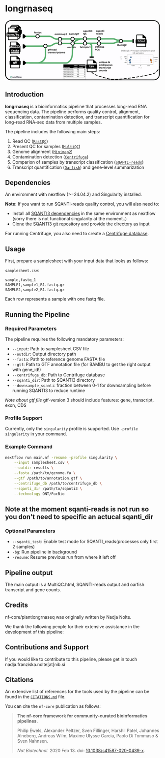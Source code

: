 

# longrnaseq

![Just keep smiling](assets/pipeline.png)

## Introduction

**longrnaseq** is a bioinformatics pipeline that processes long-read RNA sequencing data. The pipeline performs quality control, alignment, classification, contamination detection, and transcript quantification for long-read RNA-seq data from multiple samples.

The pipeline includes the following main steps:

1. Read QC ([`FastQC`](https://www.bioinformatics.babraham.ac.uk/projects/fastqc/))
2. Present QC for samples ([`MultiQC`](http://multiqc.info/))
3. Genome alignment ([`Minimap2`](https://github.com/lh3/minimap2))
4. Contamination detection ([`Centrifuge`](https://ccb.jhu.edu/software/centrifuge/))
5. Comparion of samples by transcript classification ([`SQANTI-reads`](https://github.com/ConesaLab/SQANTI3))
6. Transcript quantification ([`Oarfish`](https://github.com/COMBINE-lab/oarfish)) and gene-level summarization

## Dependencies

An environment with nextflow (>=24.04.2) and Singularity installed.

**Note:** If you want to run SQANTI-reads quality control, you will also need to:
- Install all [SQANTI3 dependencies](https://github.com/ConesaLab/SQANTI3/blob/master/SQANTI3.conda_env.yml) in the same environment as nextflow (sorry there is not functional singularity at the moment..)
- Clone the [SQANTI3 git repository](https://github.com/ConesaLab/SQANTI3) and provide the directory as input

For running Centrifuge, you also need to create a [Centrifuge database](https://ccb.jhu.edu/software/centrifuge/manual.shtml).



## Usage
First, prepare a samplesheet with your input data that looks as follows:

`samplesheet.csv`:

```csv
sample,fastq_1
SAMPLE1,sample1_R1.fastq.gz
SAMPLE2,sample2_R1.fastq.gz
```

Each row represents a sample with one fastq file.

## Running the Pipeline

### Required Parameters

The pipeline requires the following mandatory parameters:
- `--input`: Path to samplesheet CSV file
- `--outdir`: Output directory path
- `--fasta`: Path to reference genome FASTA file
- `--gtf`: Path to GTF annotation file (for BAMBU to get the right output with gene_id!)
- `--centrifuge_db`: Path to Centrifuge database
- `--sqanti_dir`: Path to SQANTI3 directory
- `--downsample_sqanti`: fraction between 0-1 for downsampling before running SQANTI3 to reduce runtime

*Note about gtf file*
gtf-version 3
should include features: gene, transcript, exon, CDS

### Profile Support

Currently, only the `singularity` profile is supported. Use `-profile singularity` in your command.

### Example Command

```bash
nextflow run main.nf -resume -profile singularity \
    --input samplesheet.csv \
    --outdir results \
    --fasta /path/to/genome.fa \
    --gtf /path/to/annotation.gtf \
    --centrifuge_db /path/to/centrifuge_db \
    --sqanti_dir /path/to/sqanti3 \
    --technology ONT/PacBio
```
## Note at the moment sqanti-reads is not run so you don't need to specific an actucal sqanti_dir
### Optional Parameters

- `--sqanti_test`: Enable test mode for SQANTI_reads(processes only first 2 samples)
- `-bg`: Run pipeline in background
- `-resume`: Resume previous run from where it left off

## Pipeline output

The main output is a MultiQC.html, SQANTI-reads output and oarfish transcript and gene counts.

## Credits

nf-core/plantlongrnaseq was originally written by Nadja Nolte.

We thank the following people for their extensive assistance in the development of this pipeline:

<!-- TODO nf-core: If applicable, make list of people who have also contributed -->

## Contributions and Support

If you would like to contribute to this pipeline, please get in touch nadja.franziska.nolte[at]nib.si

## Citations

<!-- TODO nf-core: Add citation for pipeline after first release. Uncomment lines below and update Zenodo doi and badge at the top of this file. -->
<!-- If you use nf-core/plantlongrnaseq for your analysis, please cite it using the following doi: [10.5281/zenodo.XXXXXX](https://doi.org/10.5281/zenodo.XXXXXX) -->

<!-- TODO nf-core: Add bibliography of tools and data used in your pipeline -->

An extensive list of references for the tools used by the pipeline can be found in the [`CITATIONS.md`](CITATIONS.md) file.

You can cite the `nf-core` publication as follows:

> **The nf-core framework for community-curated bioinformatics pipelines.**
>
> Philip Ewels, Alexander Peltzer, Sven Fillinger, Harshil Patel, Johannes Alneberg, Andreas Wilm, Maxime Ulysse Garcia, Paolo Di Tommaso & Sven Nahnsen.
>
> _Nat Biotechnol._ 2020 Feb 13. doi: [10.1038/s41587-020-0439-x](https://dx.doi.org/10.1038/s41587-020-0439-x).



